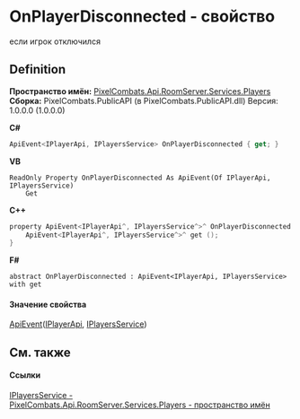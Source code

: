 # OnPlayerDisconnected - свойство


если игрок отключился



## Definition
**Пространство имён:** <a href="708e122f-41de-30e3-c143-1ccf02ad493a">PixelCombats.Api.RoomServer.Services.Players</a>  
**Сборка:** PixelCombats.PublicAPI (в PixelCombats.PublicAPI.dll) Версия: 1.0.0.0 (1.0.0.0)

**C#**
``` C#
ApiEvent<IPlayerApi, IPlayersService> OnPlayerDisconnected { get; }
```
**VB**
``` VB
ReadOnly Property OnPlayerDisconnected As ApiEvent(Of IPlayerApi, IPlayersService)
	Get
```
**C++**
``` C++
property ApiEvent<IPlayerApi^, IPlayersService^>^ OnPlayerDisconnected {
	ApiEvent<IPlayerApi^, IPlayersService^>^ get ();
}
```
**F#**
``` F#
abstract OnPlayerDisconnected : ApiEvent<IPlayerApi, IPlayersService> with get
```



#### Значение свойства
<a href="2c6ab617-976d-ae51-82f2-7621fc7e18d9">ApiEvent</a>(<a href="daff9440-f4d4-79a2-3653-919bb66eae04">IPlayerApi</a>, <a href="53f59169-4af4-9d58-d5ab-d960ca7ae477">IPlayersService</a>)

## См. также


#### Ссылки
<a href="53f59169-4af4-9d58-d5ab-d960ca7ae477">IPlayersService - </a>  
<a href="708e122f-41de-30e3-c143-1ccf02ad493a">PixelCombats.Api.RoomServer.Services.Players - пространство имён</a>  
